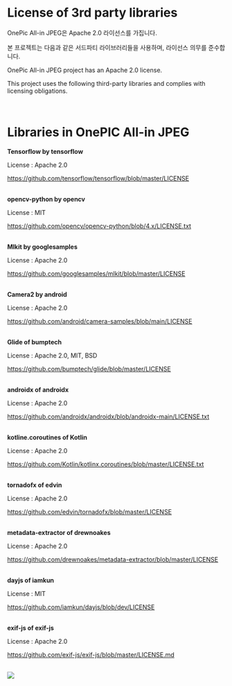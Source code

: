 # License of 3rd party libraries

OnePic All-in JPEG은 Apache 2.0 라이선스를 가집니다.

본 프로젝트는 다음과 같은 서드파티 라이브러리들을 사용하며, 라이선스 의무를 준수합니다.

OnePic All-in JPEG project has an Apache 2.0 license.

This project uses the following third-party libraries and complies with licensing obligations.

<br>

# Libraries in OnePIC All-in JPEG

**Tensorflow by tensorflow**

License : Apache 2.0

https://github.com/tensorflow/tensorflow/blob/master/LICENSE
<br><br>

**opencv-python by opencv**

License : MIT

https://github.com/opencv/opencv-python/blob/4.x/LICENSE.txt
<br><br>

**Mlkit by googlesamples**

License : Apache 2.0

https://github.com/googlesamples/mlkit/blob/master/LICENSE
<br><br>

**Camera2 by android**

License : Apache 2.0

https://github.com/android/camera-samples/blob/main/LICENSE
<br><br>

**Glide of bumptech**

License : Apache 2.0, MIT, BSD

https://github.com/bumptech/glide/blob/master/LICENSE
<br><br>

**androidx of androidx**

License : Apache 2.0

https://github.com/androidx/androidx/blob/androidx-main/LICENSE.txt
<br><br>

**kotline.coroutines of Kotlin**

License : Apache 2.0

https://github.com/Kotlin/kotlinx.coroutines/blob/master/LICENSE.txt
<br><br>

**tornadofx of edvin**

License : Apache 2.0

https://github.com/edvin/tornadofx/blob/master/LICENSE
<br><br>

**metadata-extractor of drewnoakes**

License : Apache 2.0

https://github.com/drewnoakes/metadata-extractor/blob/master/LICENSE
<br><br>

**dayjs of iamkun**

License : MIT

https://github.com/iamkun/dayjs/blob/dev/LICENSE
<br><br>

**exif-js of exif-js**

License : Apache 2.0

https://github.com/exif-js/exif-js/blob/master/LICENSE.md
<br><br>




![](/Users/yujin/Library/Application%20Support/marktext/images/2023-10-13-17-50-02-image.png)
